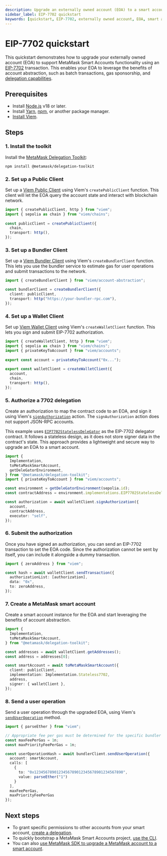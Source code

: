 ```yaml
---
description: Upgrade an externally owned account (EOA) to a smart account
sidebar_label: EIP-7702 quickstart
keywords: [quickstart, EIP-7702, externally owned account, EOA, smart account]
---
```


# EIP-7702 quickstart

This quickstart demonstrates how to upgrade your externally owned account (EOA) to support MetaMask Smart Accounts 
functionality using an [EIP-7702](https://eips.ethereum.org/EIPS/eip-7702) transaction. This enables your EOA to leverage the benefits of account 
abstraction, such as batch transactions, gas sponsorship, and [delegation capabilities](../../concepts/delegation/index.md).

## Prerequisites

- Install [Node.js](https://nodejs.org/en/blog/release/v18.18.0) v18 or later.
- Install [Yarn](https://yarnpkg.com/),
    [npm](https://docs.npmjs.com/downloading-and-installing-node-js-and-npm), or another package manager.
- [Install Viem](https://viem.sh/).

## Steps

### 1. Install the toolkit

Install the [MetaMask Delegation Toolkit](https://www.npmjs.com/package/@metamask/delegation-toolkit):

```bash npm2yarn
npm install @metamask/delegation-toolkit
```

### 2. Set up a Public Client

Set up a [Viem Public Client](https://viem.sh/docs/clients/public) using Viem's `createPublicClient` function. 
This client will let the EOA query the account state and interact with blockchain network.

```typescript
import { createPublicClient, http } from "viem";
import { sepolia as chain } from "viem/chains";
 
const publicClient = createPublicClient({
  chain,
  transport: http(),
});
```

### 3. Set up a Bundler Client

Set up a [Viem Bundler Client](https://viem.sh/account-abstraction/clients/bundler) using Viem's `createBundlerClient` function.
This lets you use the bundler service to estimate gas for user operations and submit transactions to the network.

```typescript
import { createBundlerClient } from "viem/account-abstraction";

const bundlerClient = createBundlerClient({
  client: publicClient,
  transport: http("https://your-bundler-rpc.com"),
});
```

### 4. Set up a Wallet Client

Set up [Viem Wallet Client](https://viem.sh/docs/clients/wallet) using Viem's `createWalletClient` function. 
This lets you sign and submit EIP-7702 authorization.

```typescript
import { createWalletClient, http } from "viem";
import { sepolia as chain } from "viem/chains";
import { privateKeyToAccount } from "viem/accounts";
 
export const account = privateKeyToAccount("0x...");
 
export const walletClient = createWalletClient({
  account,
  chain,
  transport: http(),
});
```

### 5. Authorize a 7702 delegation

Create an authorization to map the contract code to an EOA, and sign it 
using Viem's [`signAuthorization`](https://viem.sh/docs/eip7702/signAuthorization) action. The `signAuthorization` action 
does not support JSON-RPC accounts.

This example uses [`EIP7702StatelessDeleGator`](https://github.com/MetaMask/delegation-framework/blob/main/src/EIP7702/EIP7702StatelessDeleGator.sol) as the EIP-7702 delegator contract. 
It follows a stateless design, as it does not store signer data in the contract's state. This approach
provides a lightweight and secure way to upgrade an EOA to a smart account.

```typescript
import {
  Implementation,
  toMetaMaskSmartAccount,
  getDeleGatorEnvironment,
} from "@metamask/delegation-toolkit";
import { privateKeyToAccount } from "viem/accounts";

const environment = getDeleGatorEnvironment(sepolia.id);
const contractAddress = environment.implementations.EIP7702StatelessDeleGatorImpl;

const authorization = await walletClient.signAuthorization({
  account, 
  contractAddress,
  executor: "self", 
});
```

### 6. Submit the authorization

Once you have signed an authorization, you can send an EIP-7702 transaction to set the EOA code.
Since the authorization cannot be sent by itself, you can include it alongside a dummy transaction.

```ts
import { zeroAddress } from "viem";

const hash = await walletClient.sendTransaction({ 
  authorizationList: [authorization], 
  data: "0x", 
  to: zeroAddress, 
});
```

### 7. Create a MetaMask smart account

Create a smart account instance for the EOA and start 
leveraging the benefits of account abstraction.

```ts
import { 
  Implementation, 
  toMetaMaskSmartAccount,
} from "@metamask/delegation-toolkit";

const addresses = await walletClient.getAddresses();
const address = addresses[0];

const smartAccount = await toMetaMaskSmartAccount({
  client: publicClient,
  implementation: Implementation.Stateless7702,
  address, 
  signer: { walletClient },
});
```

### 8. Send a user operation

Send a user operation through the upgraded EOA, using Viem's [`sendUserOperation`](https://viem.sh/account-abstraction/actions/bundler/sendUserOperation) method.

```ts
import { parseEther } from "viem";

// Appropriate fee per gas must be determined for the specific bundler being used.
const maxFeePerGas = 1n;
const maxPriorityFeePerGas = 1n;

const userOperationHash = await bundlerClient.sendUserOperation({
  account: smartAccount,
  calls: [
    {
      to: "0x1234567890123456789012345678901234567890",
      value: parseEther("1")
    }
  ],
  maxFeePerGas,
  maxPriorityFeePerGas
});
```

## Next steps

- To grant specific permissions to other accounts from your smart account, [create a delegation](../../guides/delegation/execute-on-smart-accounts-behalf.md).
- To quickly bootstrap a MetaMask Smart Accounts project, [use the CLI](../use-the-cli.md).
- You can also [use MetaMask SDK to upgrade a MetaMask account to a smart account](/tutorials/upgrade-eoa-to-smart-account).
